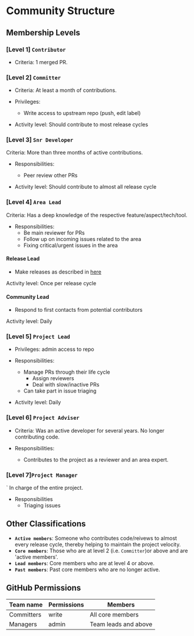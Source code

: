 # Community Structure

## Membership Levels


### [Level 1] `Contributor`
 
* Criteria: 1 merged PR.

### [Level 2] `Committer`

* Criteria: At least a month of contributions.

* Privileges: 
  * Write access to upstream repo (push, edit label)

* Activity level: Should contribute to most release cycles

### [Level 3] `Snr Developer`

Criteria: More than three months of active contributions.

* Responsibilities:
  * Peer review other PRs
  
* Activity level: Should contribute to almost all release cycle

### [Level 4] `Area Lead`

Criteria: Has a deep knowledge of the respective feature/aspect/tech/tool.

* Responsibilities:
  * Be main reviewer for PRs
  * Follow up on incoming issues related to the area
  * Fixing critical/urgent issues in the area

#### Release Lead

* Make releases as described in [here](ManagingReleases.md) 

Activity level: Once per release cycle

#### Community Lead

* Respond to first contacts from potential contributors

Activity level: Daily

### [Level 5] `Project Lead`

* Privileges: admin access to repo

* Responsibilities:
  * Manage PRs through their life cycle
    * Assign reviewers
    * Deal with slow/inactive PRs
  * Can take part in issue triaging

* Activity level: Daily

### [Level 6] `Project Adviser`

* Criteria: Was an active developer for several years. No longer contributing code.
 
* Responsibilities:  
    * Contributes to the project as a reviewer and an area expert.
 
### [Level 7]`Project Manager`
 `
In charge of the entire project.

* Responsibilities
  * Triaging issues

## Other Classifications

* **`Active members`**: Someone who contributes code/reivews to almost every release cycle, 
  thereby helping to maintain the project velocity.  
* **`Core members`**: Those who are at level 2 (i.e. `Committer`)or above and are 'active members'. 
* **`Lead members`**: Core members who are at level 4 or above.
* **`Past members`**: Past core members who are no longer active.

## GitHub Permissions

Team name | Permissions | Members
----------|-------------|---------
Committers| write       | All core members
Managers  | admin       | Team leads and above
